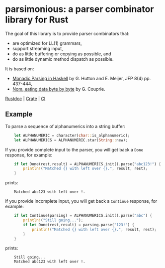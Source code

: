 # parsimonious: a parser combinator library for Rust

The goal of this library is to provide parser combinators that:

* are optimized for LL(1) grammars,
* support streaming input,
* do as little buffering or copying as possible, and
* do as little dynamic method dispatch as possible.

It is based on:

* [Monadic Parsing in Haskell](http://www.cs.nott.ac.uk/~pszgmh/pearl.pdf) by G. Hutton and E. Meijer, JFP 8(4) pp. 437-444,
* [Nom, eating data byte by byte](https://github.com/Geal/nom) by G. Couprie.

[Rustdoc](http://asajeffrey.github.io/parsimonious) |
[Crate](https://crates.io/crates/parsimonious) |
[CI](https://travis-ci.org/asajeffrey/parsimonious)

## Example

To parse a sequence of alphanumerics into a string buffer:
```rust
    let ALPHANUMERIC = character(char::is_alphanumeric);
    let ALPHANUMERICS = ALPHANUMERIC.star(String::new);
```
If you provide complete input to the parser, you will get back a `Done` response, for example:
```rust
    if let Done(rest,result) = ALPHANUMERICS.init().parse("abc123!") {
        println!("Matched {} with left over {}.", result, rest);
    }
```
prints:
```
    Matched abc123 with left over !.
```
If you provide incomplete input, you will get back a `Continue` response, for example:
```rust
    if let Continue(parsing) = ALPHANUMERICS.init().parse("abc") {
        println!("Still going...");
        if let Done(rest,result) = parsing.parse("123!") {
            println!("Matched {} with left over {}.", result, rest);
        }
    }
```
prints:
```
    Still going...
    Matched abc123 with left over !.
```
